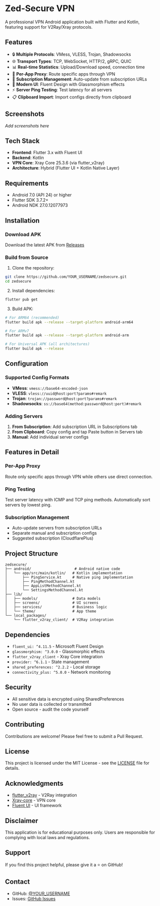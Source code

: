 # Zed-Secure VPN

A professional VPN Android application built with Flutter and Kotlin, featuring support for V2Ray/Xray protocols.

## Features

- 🔒 **Multiple Protocols**: VMess, VLESS, Trojan, Shadowsocks
- 🌐 **Transport Types**: TCP, WebSocket, HTTP/2, gRPC, QUIC
- 📊 **Real-time Statistics**: Upload/Download speed, connection time
- 🎯 **Per-App Proxy**: Route specific apps through VPN
- 🔄 **Subscription Management**: Auto-update from subscription URLs
- 📱 **Modern UI**: Fluent Design with Glassmorphism effects
- ⚡ **Server Ping Testing**: Test latency for all servers
- 📋 **Clipboard Import**: Import configs directly from clipboard

## Screenshots

_Add screenshots here_

## Tech Stack

- **Frontend**: Flutter 3.x with Fluent UI
- **Backend**: Kotlin
- **VPN Core**: Xray Core 25.3.6 (via flutter_v2ray)
- **Architecture**: Hybrid (Flutter UI + Kotlin Native Layer)

## Requirements

- Android 7.0 (API 24) or higher
- Flutter SDK 3.7.2+
- Android NDK 27.0.12077973

## Installation

### Download APK

Download the latest APK from [Releases](https://github.com/YOUR_USERNAME/zedsecure/releases)

### Build from Source

1. Clone the repository:
```bash
git clone https://github.com/YOUR_USERNAME/zedsecure.git
cd zedsecure
```

2. Install dependencies:
```bash
flutter pub get
```

3. Build APK:
```bash
# For ARM64 (recommended)
flutter build apk --release --target-platform android-arm64

# For ARMv7
flutter build apk --release --target-platform android-arm

# For Universal APK (all architectures)
flutter build apk --release
```

## Configuration

### Supported Config Formats

- **VMess**: `vmess://base64-encoded-json`
- **VLESS**: `vless://uuid@host:port?params#remark`
- **Trojan**: `trojan://password@host:port?params#remark`
- **Shadowsocks**: `ss://base64(method:password@host:port)#remark`

### Adding Servers

1. **From Subscription**: Add subscription URL in Subscriptions tab
2. **From Clipboard**: Copy config and tap Paste button in Servers tab
3. **Manual**: Add individual server configs

## Features in Detail

### Per-App Proxy
Route only specific apps through VPN while others use direct connection.

### Ping Testing
Test server latency with ICMP and TCP ping methods. Automatically sort servers by lowest ping.

### Subscription Management
- Auto-update servers from subscription URLs
- Separate manual and subscription configs
- Suggested subscription (CloudflarePlus)

## Project Structure

```
zedsecure/
├── android/                    # Android native code
│   └── app/src/main/kotlin/   # Kotlin implementation
│       ├── PingService.kt     # Native ping implementation
│       ├── PingMethodChannel.kt
│       ├── AppListMethodChannel.kt
│       └── SettingsMethodChannel.kt
├── lib/
│   ├── models/                # Data models
│   ├── screens/               # UI screens
│   ├── services/              # Business logic
│   └── theme/                 # App theme
└── local_packages/
    └── flutter_v2ray_client/  # V2Ray integration
```

## Dependencies

- `fluent_ui: ^4.11.5` - Microsoft Fluent Design
- `glassmorphism: ^3.0.0` - Glassmorphic effects
- `flutter_v2ray_client` - Xray Core integration
- `provider: ^6.1.1` - State management
- `shared_preferences: ^2.2.2` - Local storage
- `connectivity_plus: ^5.0.0` - Network monitoring

## Security

- All sensitive data is encrypted using SharedPreferences
- No user data is collected or transmitted
- Open source - audit the code yourself

## Contributing

Contributions are welcome! Please feel free to submit a Pull Request.

## License

This project is licensed under the MIT License - see the [LICENSE](LICENSE) file for details.

## Acknowledgments

- [flutter_v2ray](https://pub.dev/packages/flutter_v2ray) - V2Ray integration
- [Xray-core](https://github.com/XTLS/Xray-core) - VPN core
- [Fluent UI](https://pub.dev/packages/fluent_ui) - UI framework

## Disclaimer

This application is for educational purposes only. Users are responsible for complying with local laws and regulations.

## Support

If you find this project helpful, please give it a ⭐ on GitHub!

## Contact

- GitHub: [@YOUR_USERNAME](https://github.com/YOUR_USERNAME)
- Issues: [GitHub Issues](https://github.com/YOUR_USERNAME/zedsecure/issues)

